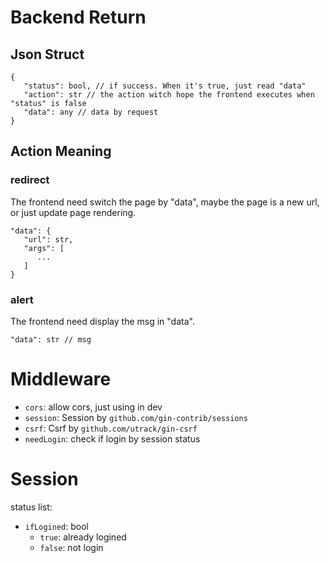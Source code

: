 # Backend Return

## Json Struct

```
{
   "status": bool, // if success. When it's true, just read "data"
   "action": str // the action witch hope the frontend executes when "status" is false
   "data": any // data by request
}
```

## Action Meaning

### redirect

The frontend need switch the page by "data", maybe the page is a new url, or just update page rendering.

```
"data": {
   "url": str,
   "args": [
      ...
   ]
}
```

### alert

The frontend need display the msg in "data".

```
"data": str // msg
```

# Middleware

 - `cors`: allow cors, just using in dev
 - `session`: Session by `github.com/gin-contrib/sessions`
 - `csrf`: Csrf by `github.com/utrack/gin-csrf`
 - `needLogin`: check if login by session status

# Session

status list:

 - `ifLogined`: bool
    - `true`: already logined
    - `false`: not login